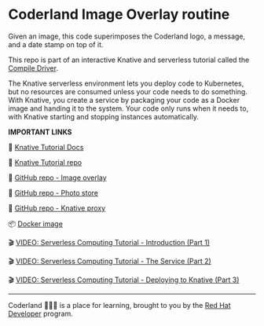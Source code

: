 # Coderland Image Overlay routine

Given an image, this code superimposes the Coderland logo, a message, and a date
stamp on top of it. 

This repo is part of an interactive Knative and serverless tutorial called the [Compile Driver](https://developers.redhat.com/compile-driver/).

The Knative serverless environment lets you deploy code to Kubernetes, but no resources are consumed unless your code needs to do something. With Knative, you create a service by packaging your code as a Docker image and handing it to the system. Your code only runs when it needs to, with Knative starting and stopping instances automatically. 

**IMPORTANT LINKS**

:notebook: [Knative Tutorial Docs](https://redhat-developer-demos.github.io/knative-tutorial/knative-tutorial/dev/index.html)

:gift: [Knative Tutorial repo](https://bit.ly/knative-tutorial)

:gift: [GitHub repo - Image overlay](https://github.com/redhat-developer-demos/image-overlay)

:gift: [GitHub repo - Photo store](https://github.com/redhat-developer-demos/coderland-photo-store)

:gift: [GitHub repo - Knative proxy](https://github.com/redhat-developer-demos/knative-proxy)

:package: [Docker image](https://cloud.docker.com/repository/docker/dougtidwell/imageoverlay)

:clapper: [VIDEO: Serverless Computing Tutorial - Introduction (Part 1)](https://youtu.be/R8PGrhfVWTc)

:clapper: [VIDEO: Serverless Computing Tutorial - The Service (Part 2)](https://youtu.be/M_Xse7vjkvE)

:clapper: [VIDEO: Serverless Computing Tutorial - Deploying to Knative (Part 3)](https://youtu.be/AR4fqwFLn9I)

***

Coderland :roller_coaster::rocket::ferris_wheel: is a place for learning, brought to you by the [Red Hat Developer](https://developers.redhat.com) program.
